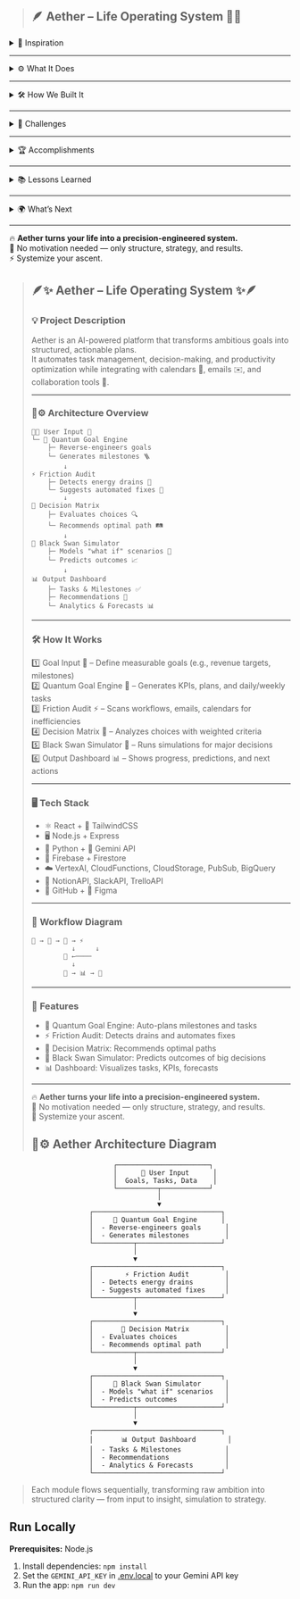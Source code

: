 > ## 🪶 Aether – Life Operating System 🧠✨  

<details>
<summary>🌟 Inspiration</summary>

Most people don’t fail because they’re lazy — they fail because their lives are chaotic 🌀, overloaded 🧠, and full of friction ⚡.  
Existing productivity apps ✅ track tasks, but none think strategically 🧭 or adapt like a personal Chief of Staff 🤖.  
So we built **Aether** — a system that turns ambition into precision 🎯, goals into systems 🧩, and chaos into clarity 🌈.  

</details>

---

<details>
<summary>⚙️ What It Does</summary>

Aether is an AI-powered productivity brain 🧠 for people who want to run their life like a high-performance company 💼.  
It transforms your big goals 🎯 into actionable plans ✅ while managing time ⏰, focus 🔍, and decisions 🧮 intelligently.  

**🚀 Core Modules**  
- 🧭 Quantum Goal Engine: Converts dreams 💭 into KPIs 📊, milestones 🪜, and daily plans 🗓️  
- ⚙️ Friction Audit: Scans your schedule 📅 and tools 💻 to find energy drains 🪫 and offers automated fixes 🤝  
- 🧩 Decision Matrix: Weighs time ⏱️, value 💰, and ROI 📈 to guide your next best move 🏁  
- 🌐 Black Swan Simulator: Tests “what if” scenarios 🔮 — like moving cities 🌆 or launching products 🚀 — before you commit  

</details>

---

<details>
<summary>🛠️ How We Built It</summary>

**🧱 Tech Stack**  
- 🎨 Frontend: React ⚛️ + Tailwind CSS for a clean, responsive UI  
- 🧩 Backend: Node.js + Express for logic and data flow  
- 🤖 AI Layer: Python + Gemini API for decision-making & forecasting  
- 🔥 Database: Firebase for real-time tracking  
- 🔗 Integrations: Google Calendar 📅 + Gmail ✉️ for workflow automation  

Every feature is guided by focus 🎯, efficiency ⚡, and intelligence 🧠 — powered by our AI assistant **Vigil** 🦾, your virtual Chief of Staff 🕴️.  

</details>

---

<details>
<summary>🚧 Challenges</summary>

- 🔐 Managing secure API connections without compromising performance 🐢  
- 🤔 Training AI to offer meaningful suggestions, not generic advice 💬  
- 🧼 Balancing minimalist design with rich functionality 🏗️  
- 🕵️‍♀️ Preserving privacy while enabling deep automation 🔄  
- ⏳ Beating time constraints without sacrificing polish 🎨  

</details>

---

<details>
<summary>🏆 Accomplishments</summary>

- 💻 Built a working AI productivity prototype in record time 🏎️  
- 🪜 Created a Goal Engine that maps your success path  
- 📡 Integrated real APIs for live, data-driven insights  
- 🌍 Simulated real-world decisions with believable outcomes  
- ✨ Designed a system that feels professional, empowering, and elegant  

</details>

---

<details>
<summary>📚 Lessons Learned</summary>

- 💡 AI + clarity > motivation. Systems outperform willpower.  
- 🧠 Simplicity and precision build trust faster than gamification  
- 🔒 Data ethics and transparency are non-negotiable  
- 🪶 Users crave clarity, control, and calm — not chaos  
- 🎯 Real productivity isn’t about doing more — it’s about doing what matters most 💪  

</details>

---

<details>
<summary>🌍 What’s Next</summary>

- 🤖 Smarter Vigil AI that adapts to your personality  
- 🔗 More integrations (Notion, Slack, Trello) for seamless flow  
- 📊 Interactive dashboard with analytics and forecasts  
- 💼 Launching Aether Pro for creators, founders, and executives  
- 🌐 Global expansion to help users systemize success and own their time  
- 🦾 Long-term vision: Become the Operating System for Human Potential  

</details>

---

🔥 **Aether turns your life into a precision-engineered system.**  
💼 No motivation needed — only structure, strategy, and results.  
⚡ Systemize your ascent.


> ## 🪶✨ Aether – Life Operating System ✨🪶  
>  
> ### 💡 Project Description  
> Aether is an AI-powered platform that transforms ambitious goals into structured, actionable plans.  
> It automates task management, decision-making, and productivity optimization while integrating with calendars 📅, emails ✉️, and collaboration tools 🔗.  
>  
> ---  
>  
> ### 🧠⚙️ Architecture Overview  
>  
> ```
> 🧑‍💻 User Input 📝  
> └─ 🎯 Quantum Goal Engine  
>     ├─ Reverse-engineers goals  
>     └─ Generates milestones 🪜  
>         ↓  
> ⚡ Friction Audit  
>     ├─ Detects energy drains 🪫  
>     └─ Suggests automated fixes 🤖  
>         ↓  
> 🧠 Decision Matrix  
>     ├─ Evaluates choices 🔍  
>     └─ Recommends optimal path 🛤️  
>         ↓  
> 🔮 Black Swan Simulator  
>     ├─ Models "what if" scenarios 🌆  
>     └─ Predicts outcomes 📈  
>         ↓  
> 📊 Output Dashboard  
>     ├─ Tasks & Milestones ✅  
>     ├─ Recommendations 🧭  
>     └─ Analytics & Forecasts 📊  
> ```  
>  
> ---  
>  
> ### 🛠️ How It Works  
> 1️⃣ Goal Input 📝 – Define measurable goals (e.g., revenue targets, milestones)  
> 2️⃣ Quantum Goal Engine 🎯 – Generates KPIs, plans, and daily/weekly tasks  
> 3️⃣ Friction Audit ⚡ – Scans workflows, emails, calendars for inefficiencies  
> 4️⃣ Decision Matrix 🧠 – Analyzes choices with weighted criteria  
> 5️⃣ Black Swan Simulator 🔮 – Runs simulations for major decisions  
> 6️⃣ Output Dashboard 📊 – Shows progress, predictions, and next actions  
>  
> ---  
>  
> ### 🖥️ Tech Stack  
> - ⚛️ React + 🎨 TailwindCSS  
> - 🖥️ Node.js + Express  
> - 🐍 Python + 💎 Gemini API  
> - 💾 Firebase + Firestore  
> - ☁️ VertexAI, CloudFunctions, CloudStorage, PubSub, BigQuery  
> - 🔗 NotionAPI, SlackAPI, TrelloAPI  
> - 🐙 GitHub + 🎨 Figma  
>  
> ---  
>  
> ### 🔄 Workflow Diagram  
> ```
> 🧑 → 📝 → 🎯 → ⚡  
>           ↓     ↓  
>         🧠 ←────  
>           ↓  
>         🔮 → 📊 → 🧑  
> ```  
>  
> ---  
>  
> ### 🚀 Features  
> - 🎯 Quantum Goal Engine: Auto-plans milestones and tasks  
> - ⚡ Friction Audit: Detects drains and automates fixes  
> - 🧠 Decision Matrix: Recommends optimal paths  
> - 🔮 Black Swan Simulator: Predicts outcomes of big decisions  
> - 📊 Dashboard: Visualizes tasks, KPIs, forecasts  
>  
> ---  
>  
> 🔥 **Aether turns your life into a precision-engineered system.**  
> 💼 No motivation needed — only structure, strategy, and results.  
> 🌈 Systemize your ascent.
> ## 🧠⚙️ Aether Architecture Diagram

```
                          ┌───────────────────────┐
                          │      🧑 User Input      │
                          │  Goals, Tasks, Data    │
                          └──────────┬────────────┘
                                     │
                                     ▼
                    ┌────────────────────────────────┐
                    │     🎯 Quantum Goal Engine      │
                    │  - Reverse-engineers goals      │
                    │  - Generates milestones         │
                    └──────────┬─────────────────────┘
                               │
                               ▼
                    ┌────────────────────────────────┐
                    │        ⚡ Friction Audit         │
                    │  - Detects energy drains        │
                    │  - Suggests automated fixes     │
                    └──────────┬─────────────────────┘
                               │
                               ▼
                    ┌────────────────────────────────┐
                    │       🧠 Decision Matrix         │
                    │  - Evaluates choices            │
                    │  - Recommends optimal path      │
                    └──────────┬─────────────────────┘
                               │
                               ▼
                    ┌────────────────────────────────┐
                    │     🔮 Black Swan Simulator      │
                    │  - Models "what if" scenarios   │
                    │  - Predicts outcomes            │
                    └──────────┬─────────────────────┘
                               │
                               ▼
                    ┌────────────────────────────────┐
                    │       📊 Output Dashboard        │
                    │  - Tasks & Milestones           │
                    │  - Recommendations              │
                    │  - Analytics & Forecasts        │
                    └────────────────────────────────┘
```

> Each module flows sequentially, transforming raw ambition into structured clarity — from input to insight, simulation to strategy.



## Run Locally

**Prerequisites:**  Node.js


1. Install dependencies:
   `npm install`
2. Set the `GEMINI_API_KEY` in [.env.local](.env.local) to your Gemini API key
3. Run the app:
   `npm run dev`
